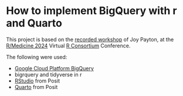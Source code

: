 # How to implement BigQuery with r and Quarto

This project is based on the [recorded workshop](https://youtu.be/VzteK2K0gbc?si=wgBJeTw7Latb947p) of Joy Payton, at the [R/Medicine 2024](https://rconsortium.github.io/RMedicine_2024/) Virtual [R Consortium](https://r-consortium.org/) Conference. 

The following were used:
- [Google Cloud Platform BigQuery](https://console.cloud.google.com/)
- bigrquery and tidyverse in r
- [RStudio](https://posit.co/download/rstudio-desktop/) from Posit
- [Quarto](https://quarto.org/) from Posit


